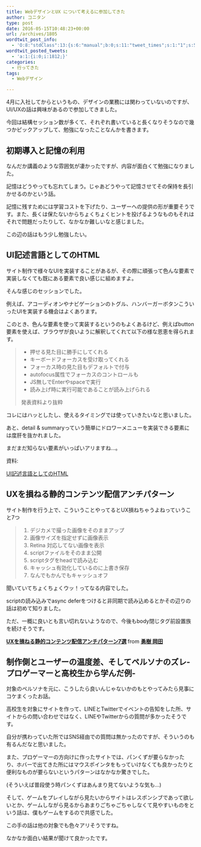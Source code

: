 ```yaml
---
title: WebデザインとUX について考えるに参加してきた
author: コニタン
type: post
date: 2016-05-15T10:48:23+00:00
url: /archives/1805
wordtwit_post_info:
  - 'O:8:"stdClass":13:{s:6:"manual";b:0;s:11:"tweet_times";s:1:"1";s:5:"delay";s:3:"720";s:7:"enabled";s:1:"1";s:10:"separation";i:60;s:7:"version";s:3:"3.7";s:14:"tweet_template";b:0;s:6:"status";i:2;s:6:"result";a:0:{}s:13:"tweet_counter";i:2;s:13:"tweet_log_ids";a:1:{i:0;i:1812;}s:9:"hash_tags";a:0:{}s:8:"accounts";a:1:{i:0;s:6:"skd_nw";}}'
wordtwit_posted_tweets:
  - 'a:1:{i:0;i:1812;}'
categories:
  - 行ってきた
tags:
  - Webデザイン

---
```

4月に入社してからというもの、デザインの業務には関わっていないのですが、UI/UXの話は興味があるので参加してきました。

今回は結構セッション数が多くて、それぞれ書いていると長くなりそうなので幾つかピックアップして、勉強になったことなんかを書きます。

## 初期導入と記憶の利用

なんだか講義のような雰囲気が凄かったですが、内容が面白くて勉強になりました。
  
記憶はどうやっても忘れてしまう。じゃあどうやって記憶させてその保持を長引かせるのかという話。

記憶に残すためには学習コストを下げたり、ユーザーへの提供の形が重要そうです。また、長くは保たないからちょくちょくヒントを投げるようなものもそれはそれで問題だったりして、なかなか難しいなと感じました。

この辺の話はもう少し勉強したい。

## UI記述言語としてのHTML

サイト制作で様々なUIを実装することがあるが、その際に頑張って色んな要素で実装しなくても既にある要素で良い感じに組めますよ。
  
そんな感じのセッションでした。

例えば、アコーディオンやナビゲーションのトグル、ハンバーガーボタンこういったUIを実装する機会はよくあります。
  
このとき、色んな要素を使って実装するというのもよくあるけど、例えばbutton要素を使えば、ブラウザが良いように解釈してくれて以下の様な恩恵を得られます。

>   * 押せる見た目に勝手にしてくれる
>   * キーボードフォーカスを受け取ってくれる
>   * フォーカス時の見た目もデフォルトで付与
>   * autofocus属性でフォーカスのコントロールも
>   * JS無しでEnterやspaceで実行
>   * 読み上げ時に実行可能であることが読み上げられる
> 
> 発表資料より抜粋 

コレにはハッとしたし、使えるタイミングでは使っていきたいなと思いました。

あと、detail & summaryっていう簡単にドロワーメニューを実装できる要素には度肝を抜かれました。
  
まだまだ知らない要素がいっぱいアリますね…。<aside class="ref"> 資料: 

<a href="http://masup.net/slide/html_as_a_language_of_ui/index.html#/" target="_blank">UI記述言語としてのHTML</a>
  
</aside> 

## UXを損ねる静的コンテンツ配信アンチパターン

サイト制作を行う上で、こういうことやってるとUX損ねちゃうよねっていうこと7つ

>   1. デジカメで撮った画像をそのままアップ
>   2. 画像サイズを指定せずに画像表示
>   3. Retina 対応してない画像を表示
>   4. scriptファイルをそのまま公開
>   5. scriptタグをheadで読み込む
>   6. キャッシュ有効化しているのに上書き保存
>   7. なんでもかんでもキャッシュオフ

聞いていてちょくちょくウッ！ってなる内容でした。

scriptの読み込みでasync deferをつけると非同期で読み込めるとかその辺りの話は初めて知りました。
  
ただ、一概に良いとも言い切れないようなので、今後もbody閉じタグ前設置族を続けそうです。



<div style="margin-bottom:5px">
  <strong> <a href="//www.slideshare.net/ssuserd4b8ca/ux7-62007118" title="UXを損ねる静的コンテンツ配信アンチパターン7選" target="_blank">UXを損ねる静的コンテンツ配信アンチパターン7選</a> </strong> from <strong><a href="//www.slideshare.net/ssuserd4b8ca" target="_blank">勇樹 岡田</a></strong>
</div>

## 制作側とユーザーの温度差、そしてペルソナのズレ-プロゲーマーと高校生から学んだ例-

対象のペルソナを元に、こうしたら良いんじゃないかのもとやってみたら見事にコケまくったお話。

高校生を対象にサイトを作って、LINEとTwitterでイベントの告知をした所、サイトからの問い合わせではなく、LINEやTwitterからの質問が多かったそうです。
  
自分が携わっていた所ではSNS経由での質問は無かったのですが、そういうのも有るんだなと思いました。

また、プロゲーマーの方向けに作ったサイトでは、パンくずが要らなかったり、ホバーで出てきた所にはマウスポインタをもっていけなくても良かったりと便利なものが要らないというパターンはなかなか驚きでした。
  
(そういえば普段使う時パンくずはあんまり見てないような気も…)
  
そして、ゲームをプレイしながら見たいからサイトはレスポンシブであって欲しいとか、ゲームしながら見るからあまりごちゃごちゃしなくて見やすいものをという話は、僕もゲームをするので共感でした。
  
この手の話は他の対象でも色々アリそうですね。

なかなか面白い結果が聞けて良かったです。